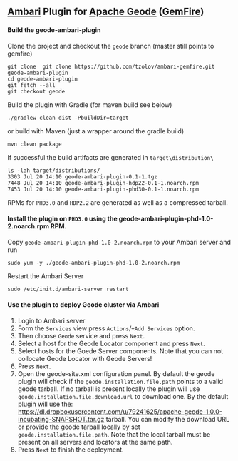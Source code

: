[Ambari](https://ambari.apache.org/) Plugin for [Apache Geode](http://geode.incubator.apache.org/) ([GemFire](http://pivotal.io/big-data/pivotal-gemfire)) 
----
#### Build the geode-ambari-plugin
Clone the project and checkout the `geode` branch (master still points to gemfire)
```
git clone  git clone https://github.com/tzolov/ambari-gemfire.git geode-ambari-plugin
cd geode-ambari-plugin
git fetch --all
git checkout geode
```
Build the plugin with Gradle (for maven build see below)
```
./gradlew clean dist -PbuildDir=target
```
or build with Maven (just a wrapper around the gradle build)
```
mvn clean package
```
If successful the build artifacts are generated in `target\distribution\` 
```
ls -lah target/distributions/
3303 Jul 20 14:10 geode-ambari-plugin-0.1-1.tgz
7448 Jul 20 14:10 geode-ambari-plugin-hdp22-0.1-1.noarch.rpm
7453 Jul 20 14:10 geode-ambari-plugin-phd30-0.1-1.noarch.rpm
```
RPMs for `PHD3.0` and `HDP2.2` are generated as well as a compressed tarball. 
#### Install the plugin on `PHD3.0` using the geode-ambari-plugin-phd-1.0-2.noarch.rpm RPM.
Copy `geode-ambari-plugin-phd-1.0-2.noarch.rpm` to your Ambari server and run
```
sudo yum -y ./geode-ambari-plugin-phd-1.0-2.noarch.rpm
```
Restart the Ambari Server
```
sudo /etc/init.d/ambari-server restart
```
#### Use the plugin to deploy Geode cluster via Ambari
1. Login to Ambari server
2. Form the `Services` view press `Actions`/`+Add Services` option.
3. Then choose `Geode` service and press `Next`.
4. Select a host for the Geode Locator component and press `Next`.
5. Select hosts for the Goede Server components. Note that you can not collocate Geode Locator with Geode Servers!
6. Press `Next`.
7. Open the geode-site.xml configuration panel. By default the geode plugin will check if the `geode.installation.file.path` points to a valid geode tarball. If no tarball is present locally the plugin will use `geode.installation.file.download.url` to download one. By the default plugin will use the: https://dl.dropboxusercontent.com/u/79241625/apache-geode-1.0.0-incubating-SNAPSHOT.tar.gz tarball. You can modify the download URL or provide the geode tarball locally by set `geode.installation.file.path`. Note that the local tarball must be present on all servers and locators at the same path.
8. Press `Next` to finish the deployment. 



